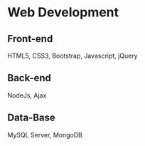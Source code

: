 # Web Development
  ## Front-end
   HTML5, CSS3, Bootstrap, Javascript, jQuery
  ## Back-end
   NodeJs, Ajax
  ## Data-Base
   MySQL Server, MongoDB
